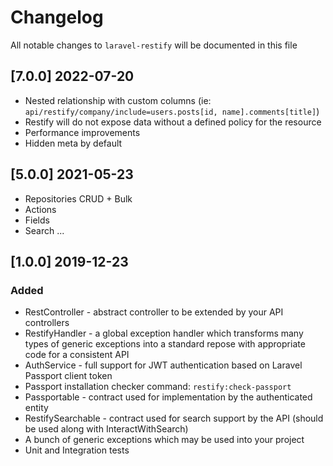 # Changelog

All notable changes to `laravel-restify` will be documented in this file

## [7.0.0] 2022-07-20
- Nested relationship with custom columns (ie: `api/restify/company/include=users.posts[id, name].comments[title]`)
- Restify will do not expose data without a defined policy for the resource
- Performance improvements
- Hidden meta by default


## [5.0.0] 2021-05-23
- Repositories CRUD + Bulk
- Actions
- Fields
- Search
...
  
## [1.0.0] 2019-12-23

### Added
- RestController - abstract controller to be extended by your API controllers
- RestifyHandler - a global exception handler which transforms many types of generic exceptions into a standard repose with appropriate code for a consistent API 
- AuthService - full support for JWT authentication based on Laravel Passport client token
- Passport installation checker command: `restify:check-passport`
- Passportable - contract used for implementation by the authenticated entity
- RestifySearchable - contract used for search support by the API (should be used along with InteractWithSearch)
- A bunch of generic exceptions which may be used into your project
- Unit and Integration tests

